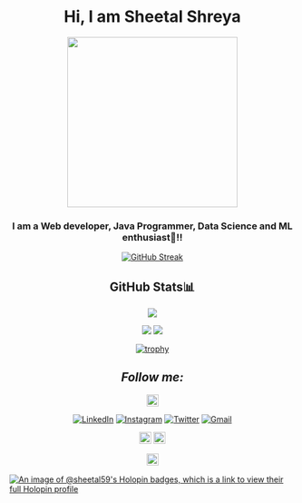 <div align="center">
   <h1>Hi, I am Sheetal Shreya </h1>
   <p align="center">
  <img width="300" src="https://media4.giphy.com/media/xFkgeu7dhfgqqxJqmj/giphy.gif?cid=ecf05e47a387tsd8zxy1hw368egf3m418r0r09bu0itqy0ba&rid=giphy.gif&ct=g">
</p>

 


### I am a Web developer, Java Programmer, Data Science and ML enthusiast🚀!!







   [![GitHub Streak](https://github-readme-streak-stats.herokuapp.com?user=sheetal59&theme=midnight-purple)](https://git.io/streak-stats)
   
   
##   GitHub Stats📊


![](http://github-profile-summary-cards.vercel.app/api/cards/profile-details?username=sheetal59&theme=radical)
   
  
  ![](http://github-profile-summary-cards.vercel.app/api/cards/repos-per-language?username=sheetal59&theme=moonlight)
 ![](http://github-profile-summary-cards.vercel.app/api/cards/most-commit-language?username=sheetal59&theme=moonlight)



[![trophy](https://github-profile-trophy.vercel.app/?username=sheetal59&theme=onedark)](https://github.com/ryo-ma/github-profile-trophy)

##   <i>Follow me:</i><br>
   
<a href="https://linktr.ee/sheetal" target="_blank"><img src="https://img.shields.io/badge/linktree-39E09B?style=for-the-badge&logo=linktree&logoColor=black"
img height="21" alt="Linktree"></a>
   
   

<a href="https://www.linkedin.com/in/sheetal05/" target="_blank"><img src="https://img.shields.io/badge/LinkedIn-%230077B5.svg?&style=flat-square&logo=linkedin&logoColor=white" alt="LinkedIn"></a>
<a href="https://www.instagram.com/_sheetal05__/" target="_blank"><img src="https://img.shields.io/badge/Instagram-%23E4405F.svg?&style=flat-square&logo=instagram&logoColor=white" alt="Instagram"></a>
<a href="https://twitter.com/sheetal70704521" target="_blank"><img src="https://img.shields.io/badge/Twitter-%231DA1F2.svg?&style=flat-square&logo=twitter&logoColor=white" alt="Twitter"></a>
<a href="mailto:sheetalshreya05@gmail.com" target="_blank"><img src="https://img.shields.io/badge/Gmail-c14438?style=flat-square&logo=Gmail&logoColor=white" alt="Gmail"></a>

   
   
<a href="https://www.hackerrank.com/sheetal05" target="_blank"><img src=	"https://img.shields.io/badge/-Hackerrank-2EC866?style=for-the-badge&logo=HackerRank&logoColor=white" img height="21" alt="Hackerrank"></a>
<a href="https://leetcode.com/sheetalshreya05/" target="_blank"><img src=	"https://img.shields.io/badge/-LeetCode-FFA116?style=for-the-badge&logo=LeetCode&logoColor=black" img height="21" alt="Leetcode"></a>

<a href="https://www.codechef.com/users/sheetal_5" target="_blank"><img src="https://img.shields.io/badge/Codechef-%23B92B27.svg?&style=for-the-badge&logo=Codechef&logoColor=white" img height="21" alt="Codechef" style="margin-bottom: 2px;" /></a> 
   
</div>

 [![An image of @sheetal59's Holopin badges, which is a link to view their full Holopin profile](https://holopin.me/sheetal59)](https://holopin.io/@sheetal59)
  
  
   ##
